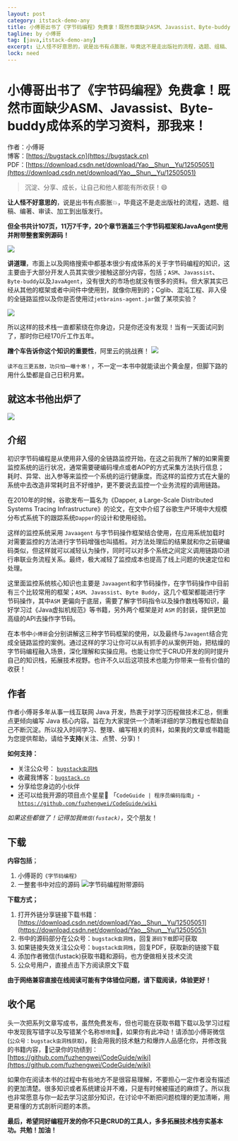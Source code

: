 ```yaml
---
layout: post
category: itstack-demo-any
title: 小傅哥出书了《字节码编程》免费拿！既然市面缺少ASM、Javassist、Byte-buddy成体系的学习资料，那我来！
tagline: by 小傅哥
tag: [java,itstack-demo-any]
excerpt: 让人怪不好意思的，说是出书有点膨胀，毕竟这不是走出版社的流程，选题、组稿、编著、审读、加工到出版发行。但全书共计107页，11万7千字，20个章节涵盖三个字节码框架和JavaAgent使用并附带整套案例源码！
lock: need
---
```


# 小傅哥出书了《字节码编程》免费拿！既然市面缺少ASM、Javassist、Byte-buddy成体系的学习资料，那我来！

作者：小傅哥
<br/>博客：[https://bugstack.cn](https://bugstack.cn)
<br/>PDF：[https://download.csdn.net/download/Yao__Shun__Yu/12505051](https://download.csdn.net/download/Yao__Shun__Yu/12505051)

> 沉淀、分享、成长，让自己和他人都能有所收获！😄

**让人怪不好意思的**，说是出书有点膨胀💥，毕竟这不是走出版社的流程，选题、组稿、编著、审读、加工到出版发行。

**但全书共计107页，11万7千字，20个章节涵盖三个字节码框架和JavaAgent使用并附带整套案例源码！**

![](res\2020-05-17-小傅哥出书了《字节码编程》免费拿！.md\1362c78d-190c-4dfd-beaa-3c16e3414c3b.jpg)

**讲道理**，市面上以及网络搜索中都基本很少有成体系的关于字节码编程的知识，这主要由于大部分开发人员其实很少接触这部分内容，包括；`ASM`、`Javassist`、`Byte-buddy`以及`JavaAgent`，没有很大的市场也就没有很多的资料。但大家其实已经从其他的框架或者中间件中使用到，就像你用到的；Cglib、混沌工程、非入侵的全链路监控以及你是否使用过`jetbrains-agent.jar`做了某项实验？

![](res\2020-05-17-小傅哥出书了《字节码编程》免费拿！.md\7fccee58-26af-446f-8130-6b3d29993c86.jpg)

所以这样的技术栈一直都萦绕在你身边，只是你还没有发现！当有一天面试问到了，那时你已经170斤工作五年。

**蹭个车告诉你这个知识的重要性**，阿里云的挑战赛！
![](res\2020-05-17-小傅哥出书了《字节码编程》免费拿！.md\8803dfb4-a6ef-4151-97ce-d5d7a166a7a3.jpg)

`读不在三更五鼓，功只怕一曝十寒！`，不一定一本书中就能读出个黄金屋，但脚下路的用什么垫都是自己日积月累。

## 就这本书他出炉了

![](res\2020-05-17-小傅哥出书了《字节码编程》免费拿！.md\6ebb5490-bb4c-4866-a07b-90ce74fa45b0.jpg)

## 介绍

初识字节码编程是从使用非入侵的全链路监控开始，在这之前我所了解的如果需要监控系统的运行状况，通常需要硬编码埋点或者AOP的方式采集方法执行信息；耗时、异常、出入参等来监控一个系统的运行健康度。而这样的监控方式在大量的系统中去改造非常耗时且不好维护，更不要说去监控一个业务流程的调用链路。

在2010年的时候，谷歌发布一篇名为《Dapper, a Large-Scale Distributed Systems Tracing Infrastructure》的论文，在文中介绍了谷歌生产环境中大规模分布式系统下的跟踪系统`Dapper`的设计和使用经验。

这样的监控系统采用 `Javaagent` 与字节码操作框架结合使用，在应用系统加载时对需要监控的方法进行字节码增强也叫插桩。对方法处理后的结果就和你之前硬编码类似，但这样就可以减轻认为操作，同时可以对多个系统之间定义调用链路ID进行串联业务流程关系。最终，极大减轻了监控成本也提高了线上问题的快速定位和处理。

这里面监控系统核心知识也主要是 `Javaagent`和字节码操作，在字节码操作中目前有三个比较常用的框架；`ASM`、`Javassist`、`Byte Buddy`，这几个框架都能进行字节码操作，其中`ASM` 更偏向于底层，需要了解字节码指令以及操作数栈等知识，最好学习过《Java虚拟机规范》等书籍，另外两个框架是对 `ASM` 的封装，提供更加高级的API去操作字节码。

在本书中`小傅哥`会分别讲解这三种字节码框架的使用，以及最终与`Javagent`结合完成全链路监控的案例。通过这样的学习让你可以从有抓手的从案例开始，把枯燥的字节码编程融入场景，深化理解和实操应用。也能让你忙于CRUD开发的同时提升自己的知识栈，拓展技术视野。也许不久以后这项技术也能为你带来一些有价值的收获！

## 作者

作者小傅哥多年从事一线互联网 Java 开发，热衷于对学习历程做技术汇总，侧重点更倾向编写 Java 核心内容。旨在为大家提供一个清晰详细的学习教程也帮助自己不断沉淀。所以投入时间学习、整理、编写相关的资料，如果我的文章或书籍能为您提供帮助，请给予**支持**(关注、点赞、分享)！

**如何支持：**

- 关注公众号： [`bugstack虫洞栈`](https://bugstack.cn/assets/images/qrcode.png)
- 收藏我博客：[`bugstack.cn`](https://bugstack.cn/)
- 分享给您身边的小伙伴
- 还可以给我开源的项目点个星星🦍  「`CodeGuide | 程序员编码指南`」- [`https://github.com/fuzhengwei/CodeGuide/wiki`](https://github.com/fuzhengwei/CodeGuide/wiki)

*如果这些都做了！记得加我`微信(fustack)`*，交个朋友！

## 下载

**内容包括**；

1. 小傅哥的`《字节码编程》`
2. 一整套书中对应的源码
	![字节码编程附带源码](res\2020-05-17-小傅哥出书了《字节码编程》免费拿！.md\accccadc-810c-4c3c-8f70-c242e476a679.jpg)

**下载方式；**

1. 打开外链分享链接下载书籍： [https://download.csdn.net/download/Yao__Shun__Yu/12505051](https://download.csdn.net/download/Yao__Shun__Yu/12505051)
2. 书中的源码部分在公众号：`bugstack虫洞栈`，回复`源码下载`即可获取
3. 如果链接失效关注公众号：`bugstack虫洞栈`，回复PDF，获取新的链接下载
4. 添加作者微信(fustack)获取书籍和源码，也方便做相关技术交流
5. 公众号用户，直接点击下方阅读原文下载

**由于网络兼容直接在线阅读可能有字体错位问题，请下载阅读，体验更好！**

## 收个尾

头一次把系列文章写成书，虽然免费发布，但也可能在获取书籍下载以及学习过程中发现我写错字以及写错某个名称`想喷我`🤮，如果你有此冲动！请添加小傅哥微信(`公众号：bugstack虫洞栈获取`)，我会用我的技术魅力和爆炸人品感化你，并修改我的书籍内容，📝记录你的功绩到：[https://github.com/fuzhengwei/CodeGuide/wiki](https://github.com/fuzhengwei/CodeGuide/wiki)

如果你在阅读本书的过程中有些地方不是很容易理解，不要担心一定作者没有描述的更加清楚。很多知识或者系统建设并不难，只是有时候被描述的麻烦了。所以我也非常愿意与你一起去学习这部分知识，在讨论中不断把问题梳理的更加清晰，用更易懂的方式剖析问题的本质。

**最后，希望同好编程开发的你不只是CRUD的工具人，多多拓展技术栈夯实基本功。共勉！加油！**